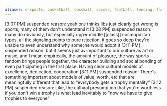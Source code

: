```yaml
---
aliases: e-sports, basketball, baseball, soccer, football, fencing, flopping
---
```


[3:07 PM] suspended reason: yeah one thinks libs just clearly get wrong is sports, many of them don't understand it
[3:08 PM] suspended reason: many do obviously, but especially upper middle [[class]] cosmopolitan types, all the signaling points to pure rejection, it goes so deep they're unable to even understand why someone would adopt it
[3:11 PM] suspended reason: but it seems just as important to our culture as art or music, and I mean empirically, the amount of pleasure, the way sports fandom brings people together, the character building and social bonding of even participating in the first place. Having clear cultural models of excellence, dedication, cooperation
[3:11 PM] suspended reason: There's something important about models of value, worth, etc that are meaningfully different that lead to "everybody gets a trophy mentality"
[3:12 PM] suspended reason: Like, the cultural presumption that you're worthless if you don't win a trophy is what lead inevitably to "now we have to give trophies to everyone"

